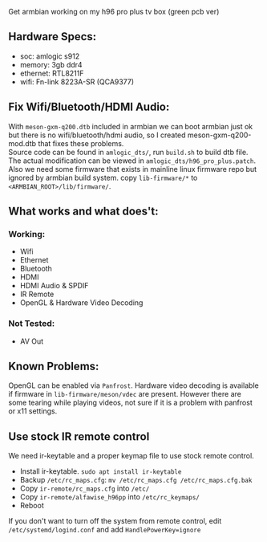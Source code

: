 Get armbian working on my h96 pro plus tv box (green pcb ver)

## Hardware Specs:

 * soc: amlogic s912
 * memory: 3gb ddr4
 * ethernet: RTL8211F
 * wifi: Fn-link 8223A-SR (QCA9377)
 

## Fix Wifi/Bluetooth/HDMI Audio:

With `meson-gxm-q200.dtb` included in armbian we can boot armbian just ok but there is no wifi/bluetooth/hdmi audio, so I created meson-gxm-q200-mod.dtb that fixes these problems.<br/>
Source code can be found in `amlogic_dts/`, run `build.sh` to build dtb file. The actual modification can be viewed in `amlogic_dts/h96_pro_plus.patch`.<br/>
Also we need some firmware that exists in mainline linux firmware repo but ignored by armbian build system. copy `lib-firmware/*` to `<ARMBIAN_ROOT>/lib/firmware/`.

## What works and what does't:

### Working:
 * Wifi
 * Ethernet
 * Bluetooth
 * HDMI
 * HDMI Audio & SPDIF
 * IR Remote
 * OpenGL & Hardware Video Decoding

### Not Tested:
 * AV Out

## Known Problems:

OpenGL can be enabled via `Panfrost`. Hardware video decoding is available if firmware in `lib-firmware/meson/vdec` are present. However there are some tearing while playing videos, not sure if it is a problem with panfrost or x11 settings.

## Use stock IR remote control

We need ir-keytable and a proper keymap file to use stock remote control.

 * Install ir-keytable. `sudo apt install ir-keytable`
 * Backup `/etc/rc_maps.cfg`: `mv /etc/rc_maps.cfg /etc/rc_maps.cfg.bak`
 * Copy `ir-remote/rc_maps.cfg` into `/etc/`
 * Copy `ir-remote/alfawise_h96pp` into `/etc/rc_keymaps/`
 * Reboot
 
If you don't want to turn off the system from remote control, edit `/etc/systemd/logind.conf` and add `HandlePowerKey=ignore`
